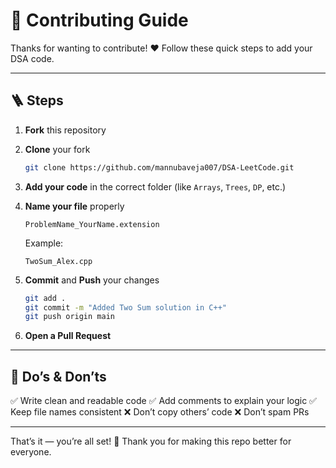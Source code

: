 # 🤝 Contributing Guide

Thanks for wanting to contribute! ❤️
Follow these quick steps to add your DSA code.

---

## 🪜 Steps

1. **Fork** this repository
2. **Clone** your fork

   ```bash
   git clone https://github.com/mannubaveja007/DSA-LeetCode.git
   ```
3. **Add your code** in the correct folder (like `Arrays`, `Trees`, `DP`, etc.)
4. **Name your file** properly

   ```
   ProblemName_YourName.extension
   ```

   Example:

   ```
   TwoSum_Alex.cpp
   ```
5. **Commit** and **Push** your changes

   ```bash
   git add .
   git commit -m "Added Two Sum solution in C++"
   git push origin main
   ```
6. **Open a Pull Request**

---

## 🧩 Do’s & Don’ts

✅ Write clean and readable code
✅ Add comments to explain your logic
✅ Keep file names consistent
❌ Don’t copy others’ code
❌ Don’t spam PRs

---

That’s it — you’re all set! 🚀
Thank you for making this repo better for everyone.
